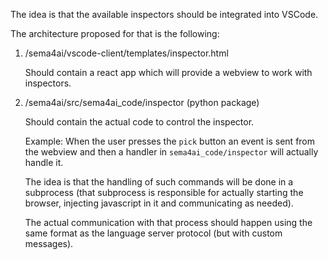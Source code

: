 The idea is that the available inspectors should be integrated into VSCode.

The architecture proposed for that is the following:

1. /sema4ai/vscode-client/templates/inspector.html

    Should contain a react app which will provide a webview to work with inspectors.

2. /sema4ai/src/sema4ai_code/inspector (python package)

    Should contain the actual code to control the inspector. 
    
    Example: When the user presses the `pick` button an event is sent from the webview
    and then a handler in `sema4ai_code/inspector` will actually handle it.
    
    The idea is that the handling of such commands will be done in a subprocess
    (that subprocess is responsible for actually starting the browser, injecting
    javascript in it and communicating as needed).
    
    The actual communication with that process should happen using the same
    format as the language server protocol (but with custom messages).
